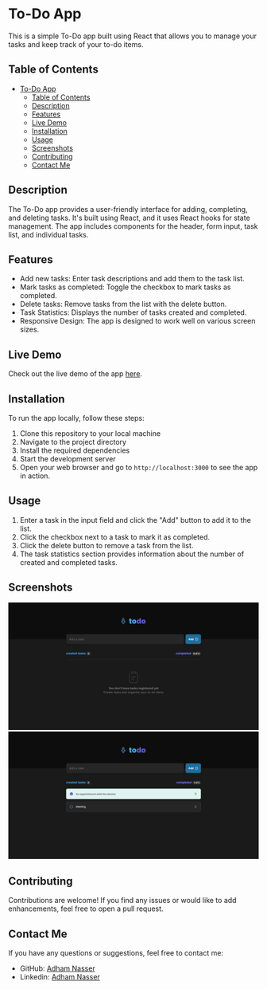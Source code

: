 # To-Do App

This is a simple To-Do app built using React that allows you to manage your tasks and keep track of your to-do items.

## Table of Contents

- [To-Do App](#to-do-app)
  - [Table of Contents](#table-of-contents)
  - [Description](#description)
  - [Features](#features)
  - [Live Demo](#live-demo)
  - [Installation](#installation)
  - [Usage](#usage)
  - [Screenshots](#screenshots)
  - [Contributing](#contributing)
  - [Contact Me](#contact-me)

## Description

The To-Do app provides a user-friendly interface for adding, completing, and deleting tasks. It's built using React, and it uses React hooks for state management. The app includes components for the header, form input, task list, and individual tasks.

## Features

- Add new tasks: Enter task descriptions and add them to the task list.
- Mark tasks as completed: Toggle the checkbox to mark tasks as completed.
- Delete tasks: Remove tasks from the list with the delete button.
- Task Statistics: Displays the number of tasks created and completed.
- Responsive Design: The app is designed to work well on various screen sizes.

## Live Demo

Check out the live demo of the app [here](https://best-todo-list.web.app/).

## Installation

To run the app locally, follow these steps:

1. Clone this repository to your local machine
2. Navigate to the project directory
3. Install the required dependencies
4. Start the development server
5. Open your web browser and go to `http://localhost:3000` to see the app in action.

## Usage

1. Enter a task in the input field and click the "Add" button to add it to the list.
2. Click the checkbox next to a task to mark it as completed.
3. Click the delete button to remove a task from the list.
4. The task statistics section provides information about the number of created and completed tasks.

## Screenshots

![Screenshot 1](./screenshots/screenshot1.png)
![Screenshot 2](./screenshots/screenshot2.png)

## Contributing

Contributions are welcome! If you find any issues or would like to add enhancements, feel free to open a pull request.

## Contact Me

If you have any questions or suggestions, feel free to contact me:

- GitHub: [Adham Nasser](https://github.com/Adhamxiii)
- Linkedin: [Adham Nasser](https://www.linkedin.com/in/adhamnasser/)
